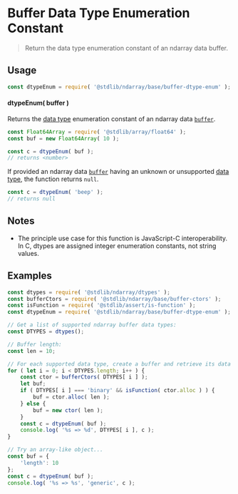 <!--

@license Apache-2.0

Copyright (c) 2021 The Stdlib Authors.

Licensed under the Apache License, Version 2.0 (the "License");
you may not use this file except in compliance with the License.
You may obtain a copy of the License at

   http://www.apache.org/licenses/LICENSE-2.0

Unless required by applicable law or agreed to in writing, software
distributed under the License is distributed on an "AS IS" BASIS,
WITHOUT WARRANTIES OR CONDITIONS OF ANY KIND, either express or implied.
See the License for the specific language governing permissions and
limitations under the License.

-->

# Buffer Data Type Enumeration Constant

> Return the data type enumeration constant of an ndarray data buffer.

<!-- Section to include introductory text. Make sure to keep an empty line after the intro `section` element and another before the `/section` close. -->

<section class="intro">

</section>

<!-- /.intro -->

<!-- Package usage documentation. -->

<section class="usage">

## Usage

```javascript
const dtypeEnum = require( '@stdlib/ndarray/base/buffer-dtype-enum' );
```

#### dtypeEnum( buffer )

Returns the [data type][@stdlib/ndarray/dtypes] enumeration constant of an ndarray data [`buffer`][@stdlib/ndarray/base/buffer-ctors].

```javascript
const Float64Array = require( '@stdlib/array/float64' );
const buf = new Float64Array( 10 );

const c = dtypeEnum( buf );
// returns <number>
```

If provided an ndarray data [`buffer`][@stdlib/ndarray/base/buffer-ctors] having an unknown or unsupported [data type][@stdlib/ndarray/dtypes], the function returns `null`.

```javascript
const c = dtypeEnum( 'beep' );
// returns null
```

</section>

<!-- /.usage -->

<!-- Package usage notes. Make sure to keep an empty line after the `section` element and another before the `/section` close. -->

<section class="notes">

## Notes

-   The principle use case for this function is JavaScript-C interoperability. In C, dtypes are assigned integer enumeration constants, not string values.

</section>

<!-- /.notes -->

<!-- Package usage examples. -->

<section class="examples">

## Examples

<!-- eslint no-undef: "error" -->

```javascript
const dtypes = require( '@stdlib/ndarray/dtypes' );
const bufferCtors = require( '@stdlib/ndarray/base/buffer-ctors' );
const isFunction = require( '@stdlib/assert/is-function' );
const dtypeEnum = require( '@stdlib/ndarray/base/buffer-dtype-enum' );

// Get a list of supported ndarray buffer data types:
const DTYPES = dtypes();

// Buffer length:
const len = 10;

// For each supported data type, create a buffer and retrieve its data type enumeration constant...
for ( let i = 0; i < DTYPES.length; i++ ) {
    const ctor = bufferCtors( DTYPES[ i ] );
    let buf;
    if ( DTYPES[ i ] === 'binary' && isFunction( ctor.alloc ) ) {
        buf = ctor.alloc( len );
    } else {
        buf = new ctor( len );
    }
    const c = dtypeEnum( buf );
    console.log( '%s => %d', DTYPES[ i ], c );
}

// Try an array-like object...
const buf = {
    'length': 10
};
const c = dtypeEnum( buf );
console.log( '%s => %s', 'generic', c );
```

</section>

<!-- /.examples -->

<!-- Section to include cited references. If references are included, add a horizontal rule *before* the section. Make sure to keep an empty line after the `section` element and another before the `/section` close. -->

<section class="references">

</section>

<!-- /.references -->

<!-- Section for related `stdlib` packages. Do not manually edit this section, as it is automatically populated. -->

<section class="related">

</section>

<!-- /.related -->

<!-- Section for all links. Make sure to keep an empty line after the `section` element and another before the `/section` close. -->

<section class="links">

[@stdlib/ndarray/dtypes]: https://github.com/stdlib-js/stdlib/tree/develop/lib/node_modules/%40stdlib/ndarray/dtypes

[@stdlib/ndarray/base/buffer-ctors]: https://github.com/stdlib-js/stdlib/tree/develop/lib/node_modules/%40stdlib/ndarray/base/buffer-ctors

</section>

<!-- /.links -->
